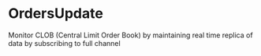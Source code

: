 # OrdersUpdate
Monitor CLOB (Central Limit Order Book) by maintaining real time replica of data by subscribing to full channel
